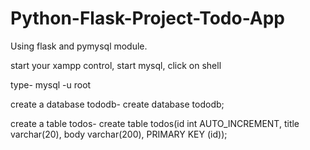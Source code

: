 # Python-Flask-Project-Todo-App
Using flask and pymysql module.

start your xampp control,
start mysql,
click on shell 

type- 
mysql -u root

create a database tododb-
create database tododb;

create a table todos-
create table todos(id int AUTO_INCREMENT, title varchar(20), body varchar(200), PRIMARY KEY (id));
